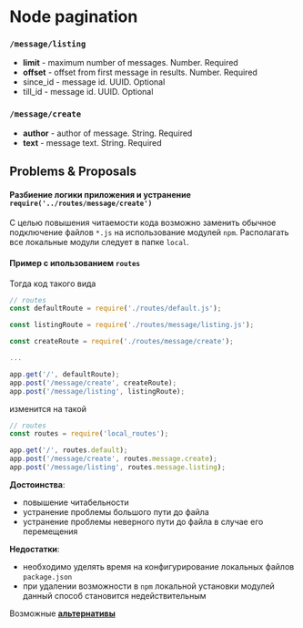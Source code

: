 # Node pagination

### `/message/listing`

* **limit** - maximum number of messages. Number. Required
* **offset** - offset from first message in results. Number. Required
* since_id - message id. UUID. Optional
* till_id - message id. UUID. Optional
 
### `/message/create`

* **author** - author of message. String. Required
* **text** - message text. String. Required

## Problems & Proposals

#### Разбиение логики приложения и устранение `require('../routes/message/create')`

С целью повышения читаемости кода возможно заменить обычное подключение файлов `*.js`
на использование модулей `npm`. Располагать все локальные модули следует в папке `local`.

#### Пример с ипользованием `routes`

Тогда код такого вида

```js
// routes
const defaultRoute = require('./routes/default.js');

const listingRoute = require('./routes/message/listing.js');

const createRoute = require('./routes/message/create');

...

app.get('/', defaultRoute);
app.post('/message/create', createRoute);
app.post('/message/listing', listingRoute);
```

изменится на такой

```js
// routes
const routes = require('local_routes');

app.get('/', routes.default);
app.post('/message/create', routes.message.create);
app.post('/message/listing', routes.message.listing);
```

**Достоинства**:
- повышение читабельности
- устранение проблемы большого пути до файла
- устранение проблемы неверного пути до файла в случае его перемещения

**Недостатки**:
- необходимо уделять время на конфигурирование локальных файлов `package.json`
- при удалении возможности в `npm` локальной установки модулей данный способ становится недействительным

Возможные [**альтернативы**](https://gist.github.com/branneman/8048520)
